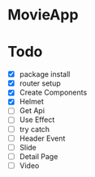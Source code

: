 # MovieApp

# Todo

- [x] package install
- [x] router setup
- [x] Create Components
- [x] Helmet
- [ ] Get Api
- [ ] Use Effect
- [ ] try catch
- [ ] Header Event
- [ ] Slide
- [ ] Detail Page
- [ ] Video
